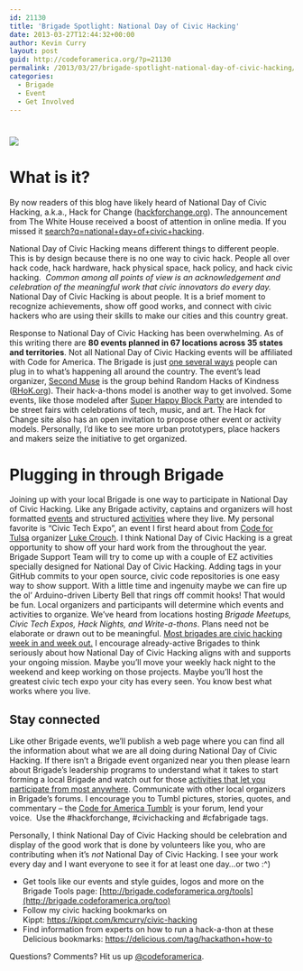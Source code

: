 ```yaml
---
id: 21130
title: 'Brigade Spotlight: National Day of Civic Hacking'
date: 2013-03-27T12:44:32+00:00
author: Kevin Curry
layout: post
guid: http://codeforamerica.org/?p=21130
permalink: /2013/03/27/brigade-spotlight-national-day-of-civic-hacking/
categories:
  - Brigade
  - Event
  - Get Involved
---
```

# ![](http://codeforamerica.org/wp-content/uploads/2013/03/ndoch_banner_2m.png)

# What is it?

By now readers of this blog have likely heard of National Day of Civic Hacking, a.k.a., Hack for Change ([hackforchange.org](http://hackforchange.org)). The announcement from The White House received a boost of attention in online media. If you missed it [search?q=national+day+of+civic+hacking](https://www.google.com/search?q=national+day+of+civic+hacking).

National Day of Civic Hacking means different things to different people. This is by design because there is no one way to civic hack. People all over hack code, hack hardware, hack physical space, hack policy, and hack civic hacking.  _Common among all points of view is an acknowledgement and celebration of the meaningful work that civic innovators do every day._ National Day of Civic Hacking is about people. It is a brief moment to recognize achievements, show off good works, and connect with civic hackers who are using their skills to make our cities and this country great.

Response to National Day of Civic Hacking has been overwhelming. As of this writing there are **80 events planned in 67 locations across 35 states and territories**. Not all National Day of Civic Hacking events will be affiliated with Code for America. The Brigade is just [one several ways](http://hackforchange.org/events.html) people can plug in to what&#8217;s happening all around the country. The event&#8217;s lead organizer, [Second Muse](http://secondmuse.com) is the group behind Random Hacks of Kindness ([RHoK.org](http://rhok.org)). Their hack-a-thons model is another way to get involved. Some events, like those modeled after [Super Happy Block Party](http://www.superhappy.be/) are intended to be street fairs with celebrations of tech, music, and art. The Hack for Change site also has an open invitation to propose other event or activity models. Personally, I&#8217;d like to see more urban prototypers, place hackers and makers seize the initiative to get organized.

# Plugging in through Brigade<img class="alignright" src="http://codeforamerica.org/wp-content/uploads/2013/02/brigade_circle.png" alt="" />

Joining up with your local Brigade is one way to participate in National Day of Civic Hacking. Like any Brigade activity, captains and organizers will host formatted [events](https://docs.google.com/document/d/16CSiN809nNUksFYiQIpxzxHEhPZRAa_WpGA4DZ9upmc/edit?usp=sharing) and structured [activities](http://brigade.codeforamerica.org/pages/activities) where they live. My personal favorite is &#8220;Civic Tech Expo&#8221;, an event I first heard about from [Code for Tulsa](http://codefortulsa.org/) organizer [Luke Crouch](http://brigade.codeforamerica.org/members/104). I think National Day of Civic Hacking is a great opportunity to show off your hard work from the throughout the year. Brigade Support Team will try to come up with a couple of EZ activities specially designed for National Day of Civic Hacking. Adding tags in your GitHub commits to your open source, civic code repositories is one easy way to show support. With a little time and ingenuity maybe we can fire up the ol&#8217; Arduino-driven Liberty Bell that rings off commit hooks! That would be fun. Local organizers and participants will determine which events and activities to organize. We&#8217;ve heard from locations hosting _Brigade Meetups, Civic Tech Expos, Hack Nights, and Write-a-thons_. Plans need not be elaborate or drawn out to be meaningful. [Most brigades are civic hacking week in and week out.](http://brigade.codeforamerica.org/events) I encourage already-active Brigades to think seriously about how National Day of Civic Hacking aligns with and supports your ongoing mission. Maybe you&#8217;ll move your weekly hack night to the weekend and keep working on those projects. Maybe you&#8217;ll host the greatest civic tech expo your city has every seen. You know best what works where you live.

## Stay connected

Like other Brigade events, we&#8217;ll publish a web page where you can find all the information about what we are all doing during National Day of Civic Hacking. If there isn&#8217;t a Brigade event organized near you then please learn about Brigade&#8217;s leadership programs to understand what it takes to start forming a local Brigade and watch out for those [activities that let you participate from most anywhere](http://brigade.codeforamerica.org/pages/opensource). Communicate with other local organizers in Brigade&#8217;s forums. I encourage you to Tumbl pictures, stories, quotes, and commentary &#8211; the <a href="http://codeforamerica.tumblr.com/" target="_blank">Code for America Tumblr</a> is your forum, lend your voice.  Use the #hackforchange, #civichacking and #cfabrigade tags.

Personally, I think National Day of Civic Hacking should be celebration and display of the good work that is done by volunteers like you, who are contributing when it&#8217;s _not_ National Day of Civic Hacking. I see your work every day and I want everyone to see it for at least one day&#8230;or two :^)

  * Get tools like our events and style guides, logos and more on the Brigade Tools page: [http://brigade.codeforamerica.org/tools](http://brigade.codeforamerica.org/too)
  * Follow my civic hacking bookmarks on Kippt: <https://kippt.com/kmcurry/civic-hacking>
  * Find information from experts on how to run a hack-a-thon at these Delicious bookmarks: <https://delicious.com/tag/hackathon+how-to>

Questions? Comments? Hit us up <a href="http://twitter.com/codeforamerica" target="_blank">@codeforamerica</a>.